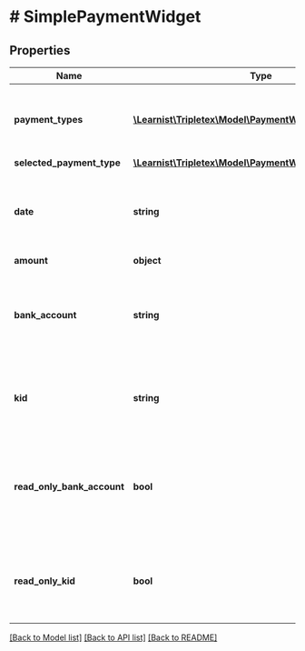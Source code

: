 # # SimplePaymentWidget

## Properties

Name | Type | Description | Notes
------------ | ------------- | ------------- | -------------
**payment_types** | [**\Learnist\Tripletex\Model\PaymentWidgetPaymentType[]**](PaymentWidgetPaymentType.md) | List of payment types used in this Payment Widget | [optional]
**selected_payment_type** | [**\Learnist\Tripletex\Model\PaymentWidgetPaymentType**](PaymentWidgetPaymentType.md) |  | [optional]
**date** | **string** | Date of the payment to be registered in the Payment Widget | [optional]
**amount** | **object** |  | [optional]
**bank_account** | **string** | Bank account used to register payment in the Payment Widget | [optional]
**kid** | **string** | Kid used to register payment in the Payment Widget | [optional]
**read_only_bank_account** | **bool** | Field for making the bank account field readOnly in the Payment Widget | [optional]
**read_only_kid** | **bool** | Field for making the kid field readOnly in the Payment Widget | [optional]

[[Back to Model list]](../../README.md#models) [[Back to API list]](../../README.md#endpoints) [[Back to README]](../../README.md)
